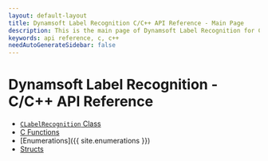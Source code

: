 ```yaml
---
layout: default-layout
title: Dynamsoft Label Recognition C/C++ API Reference - Main Page
description: This is the main page of Dynamsoft Label Recognition for C/C++ API Reference.
keywords: api reference, c, c++
needAutoGenerateSidebar: false
---
```


# Dynamsoft Label Recognition - C/C++ API Reference

- [`CLabelRecognition` Class](c-label-recognition-class/index.md) 
- [C Functions](c-functions/index.md)
- [Enumerations]({{ site.enumerations }})
- [Structs](structs/index.md)  
